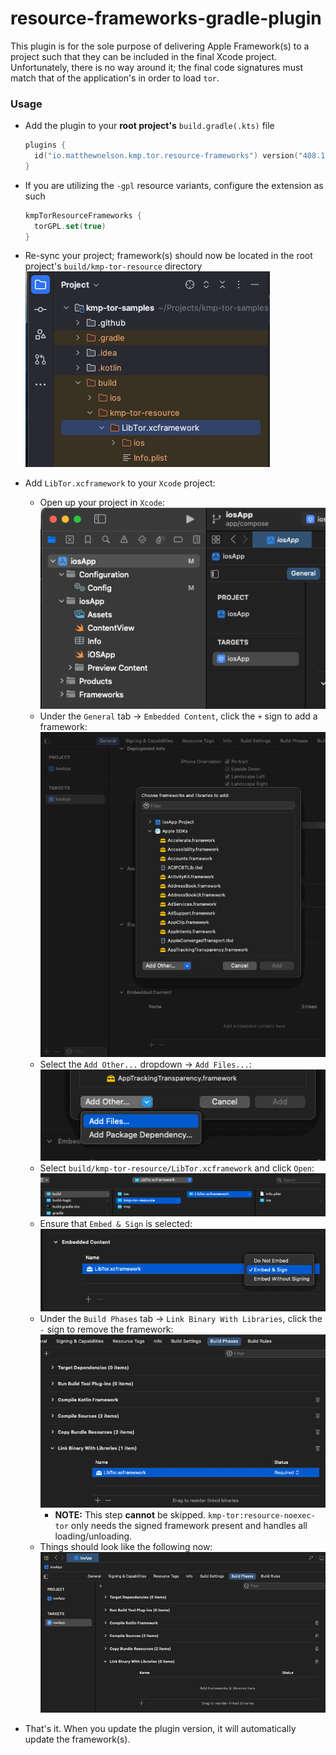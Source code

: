 # resource-frameworks-gradle-plugin

This plugin is for the sole purpose of delivering Apple Framework(s) to a project 
such that they can be included in the final Xcode project. Unfortunately, there 
is no way around it; the final code signatures must match that of the application's 
in order to load `tor`.

### Usage

<!-- TAG_VERSION -->

- Add the plugin to your **root project's** `build.gradle(.kts)` file 
  ```kotlin
  plugins {
    id("io.matthewnelson.kmp.tor.resource-frameworks") version("408.16.3")
  }
  ```

- If you are utilizing the `-gpl` resource variants, configure the extension as such 
  ```kotlin
  kmpTorResourceFrameworks {
    torGPL.set(true)
  }
  ```

- Re-sync your project; framework(s) should now be located in the root project's `build/kmp-tor-resource` directory  
  ![image](../../docs/assets/frameworks-gradle-plugin/build-dir.png)

- Add `LibTor.xcframework` to your `Xcode` project:
    - Open up your project in `Xcode`:  
      ![image](../../docs/assets/frameworks-gradle-plugin/xcode-open.png)
    - Under the `General` tab -> `Embedded Content`, click the `+` sign to add a framework:  
      ![image](../../docs/assets/frameworks-gradle-plugin/xcode-embed-1.png)
    - Select the `Add Other...` dropdown -> `Add Files...`:  
      ![image](../../docs/assets/frameworks-gradle-plugin/xcode-embed-2.png)
    - Select `build/kmp-tor-resource/LibTor.xcframework` and click `Open`:  
      ![image](../../docs/assets/frameworks-gradle-plugin/xcode-embed-3.png)
    - Ensure that `Embed & Sign` is selected:  
      ![image](../../docs/assets/frameworks-gradle-plugin/xcode-embed-sign.png)
    - Under the `Build Phases` tab -> `Link Binary With Libraries`, click the `-` sign to remove the framework:  
      ![image](../../docs/assets/frameworks-gradle-plugin/xcode-embed-link.png) 
        - **NOTE:** This step **cannot** be skipped. `kmp-tor:resource-noexec-tor` only needs the signed framework 
          present and handles all loading/unloading.
    - Things should look like the following now:  
      ![image](../../docs/assets/frameworks-gradle-plugin/xcode-embed-complete.png)
      
- That's it. When you update the plugin version, it will automatically update the framework(s).  
